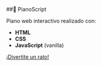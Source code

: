##🎹 PianoScript

Piano web interactivo realizado con:
- **HTML**
- **CSS**
- **JavaScript** (vanilla)

[¡Divertite un rato!](https://fedebornaz.github.io/PianoScript/)

